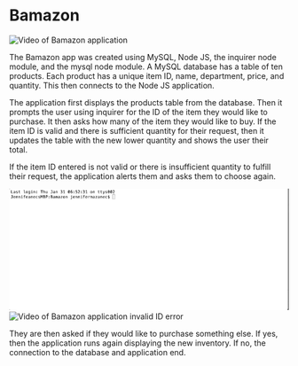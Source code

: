 # Bamazon
![Video of Bamazon application](/GIFs/buyProduct.gif)

The Bamazon app was created using MySQL, Node JS, the inquirer node module, and the mysql node module. A MySQL database has a table of ten products. Each product has a unique item ID, name, department, price, and quantity. This then connects to the Node JS application.

The application first displays the products table from the database. Then it prompts the user using inquirer for the ID of the item they would like to purchase. It then asks how many of the item they would like to buy. If the item ID is valid and there is sufficient quantity for their request, then it updates the table with the new lower quantity and shows the user their total.

If the item ID entered is not valid or there is insufficient quantity to fulfill their request, the application alerts them and asks them to choose again.

![Video of Bamazon application insufficient quantity error](/GIFs/insufficientQuantity.gif)
![Video of Bamazon application invalid ID error](/GIFs/invalidID.gif)

They are then asked if they would like to purchase something else. If yes, then the application runs again displaying the new inventory. If no, the connection to the database and application end.